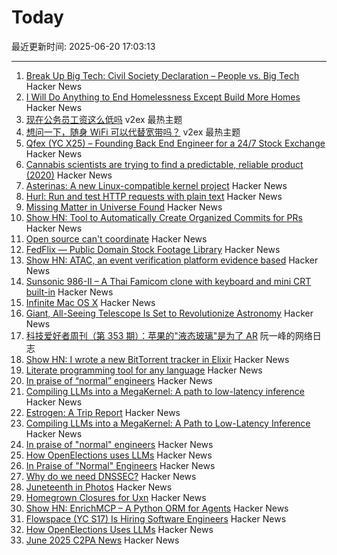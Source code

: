 # Today

最近更新时间: 2025-06-20 17:03:13

--- 
1. [Break Up Big Tech: Civil Society Declaration – People vs. Big Tech](https://peoplevsbig.tech/break-up-big-tech-civil-society-declaration/) Hacker News
2. [I Will Do Anything to End Homelessness Except Build More Homes](https://www.mcsweeneys.net/articles/i-will-do-anything-to-end-homelessness-except-build-more-homes) Hacker News
3. [现在公务员工资这么低吗](https://www.v2ex.com/t/1139847) v2ex 最热主题
4. [想问一下，随身 WiFi 可以代替宽带吗？](https://www.v2ex.com/t/1139801) v2ex 最热主题
5. [Qfex (YC X25) – Founding Back End Engineer for a 24/7 Stock Exchange](https://www.ycombinator.com/companies/qfex/jobs/S7XSybx-founding-backend-engineer) Hacker News
6. [Cannabis scientists are trying to find a predictable, reliable product (2020)](https://www.nytimes.com/2020/04/01/magazine/cannabis-science.html) Hacker News
7. [Asterinas: A new Linux-compatible kernel project](https://lwn.net/SubscriberLink/1022920/ad60263cd13c8a13/) Hacker News
8. [Hurl: Run and test HTTP requests with plain text](https://github.com/Orange-OpenSource/hurl) Hacker News
9. [Missing Matter in Universe Found](https://www.caltech.edu/about/news/missing-matter-in-universe-found) Hacker News
10. [Show HN: Tool to Automatically Create Organized Commits for PRs](https://github.com/edverma/git-smart-squash) Hacker News
11. [Open source can't coordinate](https://matklad.github.io/2025/05/20/open-source-cant-coordinate.html) Hacker News
12. [FedFlix — Public Domain Stock Footage Library](https://public.resource.org/ntis.gov/index.html) Hacker News
13. [Show HN: ATAC, an event verification platform evidence based](https://atac.seraum.com) Hacker News
14. [Sunsonic 986-II – A Thai Famicom clone with keyboard and mini CRT built-in](https://mastodon.gamedev.place/@pikuma/114711138512697712) Hacker News
15. [Infinite Mac OS X](https://blog.persistent.info/2025/03/infinite-mac-os-x.html) Hacker News
16. [Giant, All-Seeing Telescope Is Set to Revolutionize Astronomy](https://www.science.org/content/article/giant-all-seeing-telescope-set-revolutionize-astronomy) Hacker News
17. [科技爱好者周刊（第 353 期）：苹果的"液态玻璃"是为了 AR](http://www.ruanyifeng.com/blog/2025/06/weekly-issue-353.html) 阮一峰的网络日志
18. [Show HN: I wrote a new BitTorrent tracker in Elixir](https://github.com/Dahrkael/ExTracker) Hacker News
19. [Literate programming tool for any language](https://github.com/zyedidia/Literate) Hacker News
20. [In praise of “normal” engineers](https://charity.wtf/2025/06/19/in-praise-of-normal-engineers/) Hacker News
21. [Compiling LLMs into a MegaKernel: A path to low-latency inference](https://zhihaojia.medium.com/compiling-llms-into-a-megakernel-a-path-to-low-latency-inference-cf7840913c17) Hacker News
22. [Estrogen: A Trip Report](https://smoothbrains.net/posts/2025-06-15-estrogen.html) Hacker News
23. [Compiling LLMs into a MegaKernel: A Path to Low-Latency Inference](https://zhihaojia.medium.com/compiling-llms-into-a-megakernel-a-path-to-low-latency-inference-cf7840913c17) Hacker News
24. [In praise of "normal" engineers](https://charity.wtf/2025/06/19/in-praise-of-normal-engineers/) Hacker News
25. [How OpenElections uses LLMs](https://thescoop.org/archives/2025/06/09/how-openelections-uses-llms/index.html) Hacker News
26. [In Praise of "Normal" Engineers](https://charity.wtf/2025/06/19/in-praise-of-normal-engineers/) Hacker News
27. [Why do we need DNSSEC?](https://howdnssec.works/why-do-we-need-dnssec/) Hacker News
28. [Juneteenth in Photos](https://texashighways.com/travel-news/the-history-of-juneteenth-in-photos/) Hacker News
29. [Homegrown Closures for Uxn](https://krzysckh.org/b/Homegrown-closures-for-uxn.html) Hacker News
30. [Show HN: EnrichMCP – A Python ORM for Agents](https://github.com/featureform/enrichmcp) Hacker News
31. [Flowspace (YC S17) Is Hiring Software Engineers](https://flowspace.applytojob.com/apply/6oDtY2q6E9/Software-Engineer-II) Hacker News
32. [How OpenElections Uses LLMs](https://thescoop.org/archives/2025/06/09/how-openelections-uses-llms/index.html) Hacker News
33. [June 2025 C2PA News](https://www.tbray.org/ongoing/When/202x/2025/06/17/More-C2PA) Hacker News
